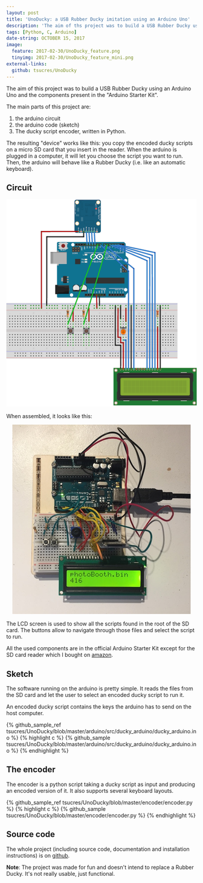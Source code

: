 ```yaml
---
layout: post
title: 'UnoDucky: a USB Rubber Ducky imitation using an Arduino Uno'
description: 'The aim of ths project was to build a USB Rubber Ducky using an Arduino Uno and the components present in the "Arduino Starter Kit". The main parts of this project are: 1) the arduino circuit 2) the arduino code (sketch) 3) The Ducky Script encoder, written in Python.'
tags: [Python, C, Arduino]
date-string: OCTOBER 15, 2017
image:
  feature: 2017-02-30/UnoDucky_feature.png
  tinyimg: 2017-02-30/UnoDucky_feature_mini.png
external-links:
  github: tsucres/UnoDucky
---
```


The aim of this project was to build a USB Rubber Ducky using an Arduino Uno and the components present in the "Arduino Starter Kit". 

The main parts of this project are: 

1. the arduino circuit 
2. the arduino code (sketch) 
3. The ducky script encoder, written in Python.


The resulting "device" works like this: you copy the encoded ducky scripts on a micro SD card that you insert in the reader. When the arduino is plugged in a computer, it will let you choose the script you want to run. Then, the arduino will behave like a Rubber Ducky (i.e. like an automatic keyboard).


## Circuit

<center>
	<img src="https://github.com/tsucres/UnoDucky/raw/master/images/schema_mini.png">
</center>

When assembled, it looks like this: 
<center>
	<img src="https://github.com/tsucres/UnoDucky/raw/master/images/photo_mini.jpg">
</center>

The LCD screen is used to show all the scripts found in the root of the SD card. The buttons allow to navigate through those files and select the script to run.

All the used components are in the official Arduino Starter Kit except for the SD card reader which I bought on [amazon](https://www.amazon.fr/gp/product/B01FRZVUH4/ref=oh_aui_detailpage_o01_s00?ie=UTF8&psc=1).


## Sketch

The software running on the arduino is pretty simple. It reads the files from the SD card and let the user to select an encoded ducky script to run it.

An encoded ducky script contains the keys the arduino has to send on the host computer.

{% github_sample_ref tsucres/UnoDucky/blob/master/arduino/src/ducky_arduino/ducky_arduino.ino %}
{% highlight c %}
{% github_sample tsucres/UnoDucky/blob/master/arduino/src/ducky_arduino/ducky_arduino.ino %}
{% endhighlight %}

## The encoder

The encoder is a python script taking a ducky script as input and producing an encoded version of it. It also supports several keyboard layouts.


{% github_sample_ref tsucres/UnoDucky/blob/master/encoder/encoder.py %}
{% highlight c %}
{% github_sample tsucres/UnoDucky/blob/master/encoder/encoder.py %}
{% endhighlight %}



## Source code
The whole project (including source code, documentation and installation instructions) is on [github](https://github.com/tsucres/UnoDucky).

**Note**: The project was made for fun and doesn't intend to replace a Rubber Ducky. It's not really usable, just functional.

